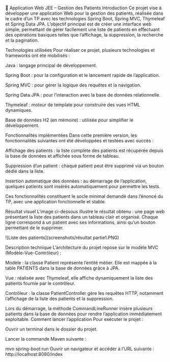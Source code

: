 🏥 Application Web JEE – Gestion des Patients
Introduction
Ce projet vise à développer une application Web pour la gestion des patients, réalisée dans le cadre d’un TP avec les technologies Spring Boot, Spring MVC, Thymeleaf et Spring Data JPA.
L’objectif principal est de créer une interface web simple, permettant de gérer facilement une liste de patients en effectuant des opérations basiques telles que l’affichage, la suppression, la recherche et la pagination.

Technologies utilisées
Pour réaliser ce projet, plusieurs technologies et frameworks ont été mobilisés :

Java : langage principal de développement.

Spring Boot : pour la configuration et le lancement rapide de l’application.

Spring MVC : pour gérer la logique des requêtes et la navigation.

Spring Data JPA : pour l’interaction avec la base de données relationnelle.

Thymeleaf : moteur de template pour construire des vues HTML dynamiques.

Base de données H2 (en mémoire) : utilisée pour simplifier le développement.

Fonctionnalités implémentées
Dans cette première version, les fonctionnalités suivantes ont été développées et testées avec succès :

Affichage des patients : la liste complète des patients est récupérée depuis la base de données et affichée sous forme de tableau.

Suppression d’un patient : chaque patient peut être supprimé via un bouton dédié dans la liste.

Insertion automatique des données : au démarrage de l’application, quelques patients sont insérés automatiquement pour permettre les tests.

Ces fonctionnalités constituent le socle minimal demandé dans l’énoncé du TP, avec une application fonctionnelle et stable.

Résultat visuel
L’image ci-dessous illustre le résultat obtenu : une page web présentant la liste des patients dans un tableau clair et organisé.
Chaque ligne correspond à un patient avec ses informations, ainsi qu’un bouton permettant de le supprimer.

![Liste des patients](screenshots/résultat partie1.PNG)

Description technique
L’architecture du projet repose sur le modèle MVC (Modèle-Vue-Contrôleur) :

Modèle : la classe Patient représente l’entité métier. Elle est mappée à la table PATIENTS dans la base de données grâce à JPA.

Vue : réalisée avec Thymeleaf, elle affiche dynamiquement la liste des patients fournie par le contrôleur.

Contrôleur : la classe PatientController gère les requêtes HTTP, notamment l’affichage de la liste des patients et la suppression.

Lors du démarrage, la méthode CommandLineRunner insère plusieurs patients dans la base de données pour rendre l’application immédiatement exploitable.
Comment lancer l’application
Pour exécuter le projet :

Ouvrir un terminal dans le dossier du projet.

Lancer la commande Maven suivante :

mvn spring-boot:run
Ouvrir un navigateur et accéder à l’URL suivante :
http://localhost:8080/index
